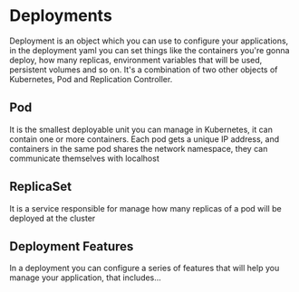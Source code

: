 # Deployments
Deployment is an object which you can use to configure your applications, in the deployment yaml you can set things like the containers you're gonna deploy, how many replicas, environment variables that will be used, persistent volumes and so on. It's a combination of two other objects of Kubernetes, Pod and Replication Controller.

## Pod
It is the smallest deployable unit you can manage in Kubernetes, it can contain one or more containers. Each pod gets a unique IP address, and containers in the same pod shares the network namespace, they can communicate themselves with localhost

## ReplicaSet
It is a service responsible for manage how many replicas of a pod will be deployed at the cluster

## Deployment Features
In a deployment you can configure a series of features that will help you manage your application, that includes...
